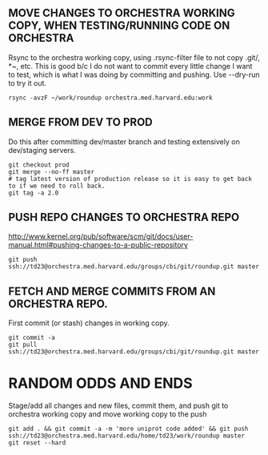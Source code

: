 ## MOVE CHANGES TO ORCHESTRA WORKING COPY, WHEN TESTING/RUNNING CODE ON ORCHESTRA

Rsync to the orchestra working copy, using .rsync-filter file to not copy
.git/, *~, etc.  This is good b/c I do not want to commit every little change I
want to test, which is what I was doing by committing and pushing.  Use
--dry-run to try it out.

    rsync -avzF ~/work/roundup orchestra.med.harvard.edu:work


## MERGE FROM DEV TO PROD

Do this after committing dev/master branch and testing extensively on dev/staging servers.

    git checkout prod
    git merge --no-ff master
    # tag latest version of production release so it is easy to get back to if we need to roll back.
    git tag -a 2.0


## PUSH REPO CHANGES TO ORCHESTRA REPO

http://www.kernel.org/pub/software/scm/git/docs/user-manual.html#pushing-changes-to-a-public-repository

    git push ssh://td23@orchestra.med.harvard.edu/groups/cbi/git/roundup.git master


## FETCH AND MERGE COMMITS FROM AN ORCHESTRA REPO.

First commit (or stash) changes in working copy.  

    git commit -a
    git pull ssh://td23@orchestra.med.harvard.edu/groups/cbi/git/roundup.git master



# RANDOM ODDS AND ENDS

Stage/add all changes and new files, commit them, and push git to orchestra working copy and move working copy to the push

    git add . && git commit -a -m 'more uniprot code added' && git push ssh://td23@orchestra.med.harvard.edu/home/td23/work/roundup master
    git reset --hard


